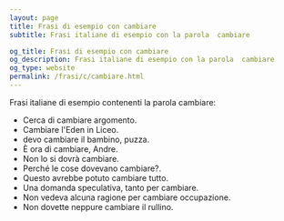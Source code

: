 ```yaml
---
layout: page
title: Frasi di esempio con cambiare 
subtitle: Frasi italiane di esempio con la parola  cambiare

og_title: Frasi di esempio con cambiare 
og_description: Frasi italiane di esempio con la parola  cambiare
og_type: website
permalink: /frasi/c/cambiare.html
---
```


Frasi italiane di esempio contenenti la parola cambiare:


- Cerca di cambiare argomento.
- Cambiare l'Eden in Liceo.
- devo cambiare il bambino, puzza.
- È ora di cambiare, Andre.
- Non lo si dovrà cambiare.
- Perché le cose dovevano cambiare?.
- Questo avrebbe potuto cambiare tutto.
- Una domanda speculativa, tanto per cambiare.
- Non vedeva alcuna ragione per cambiare occupazione.
- Non dovette neppure cambiare il rullino.
